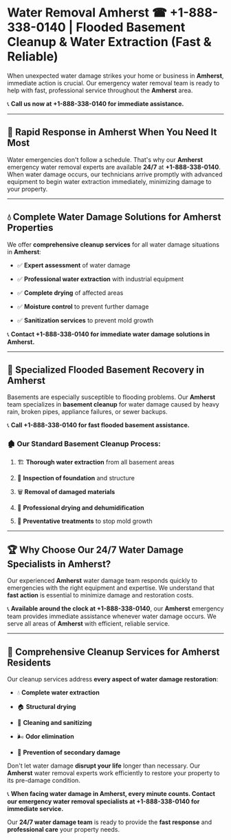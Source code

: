 # Water Removal Amherst ☎ +1-888-338-0140 | Flooded Basement Cleanup & Water Extraction (Fast & Reliable)

When unexpected water damage strikes your home or business in **Amherst**, immediate action is crucial. Our emergency water removal team is ready to help with fast, professional service throughout the **Amherst** area. 

📞 **Call us now at +1-888-338-0140 for immediate assistance.**
---
## 🚀 Rapid Response in Amherst When You Need It Most
Water emergencies don't follow a schedule. That's why our **Amherst** emergency water removal experts are available **24/7** at **+1-888-338-0140**. When water damage occurs, our technicians arrive promptly with advanced equipment to begin water extraction immediately, minimizing damage to your property.
---
## 💧 Complete Water Damage Solutions for Amherst Properties
We offer **comprehensive cleanup services** for all water damage situations in **Amherst**:
- ✅ **Expert assessment** of water damage  
- ✅ **Professional water extraction** with industrial equipment  
- ✅ **Complete drying** of affected areas  
- ✅ **Moisture control** to prevent further damage  
- ✅ **Sanitization services** to prevent mold growth  
📞 **Contact +1-888-338-0140 for immediate water damage solutions in Amherst.**
---
## 🌊 Specialized Flooded Basement Recovery in Amherst
Basements are especially susceptible to flooding problems. Our **Amherst** team specializes in **basement cleanup** for water damage caused by heavy rain, broken pipes, appliance failures, or sewer backups. 
📞 **Call +1-888-338-0140 for fast flooded basement assistance.**
### 🏚️ Our Standard Basement Cleanup Process:
1. 🏗️ **Thorough water extraction** from all basement areas  
2. 🔎 **Inspection of foundation** and structure  
3. 🗑️ **Removal of damaged materials**  
4. 💨 **Professional drying and dehumidification**  
5. 🚫 **Preventative treatments** to stop mold growth  
---
## 🏆 Why Choose Our 24/7 Water Damage Specialists in Amherst?
Our experienced **Amherst** water damage team responds quickly to emergencies with the right equipment and expertise. We understand that **fast action** is essential to minimize damage and restoration costs.
📞 **Available around the clock at +1-888-338-0140**, our **Amherst** emergency team provides immediate assistance whenever water damage occurs. We serve all areas of **Amherst** with efficient, reliable service.
---
## 🧹 Comprehensive Cleanup Services for Amherst Residents
Our cleanup services address **every aspect of water damage restoration**:
- 💧 **Complete water extraction**  
- 🏠 **Structural drying**  
- 🧼 **Cleaning and sanitizing**  
- 🌬️ **Odor elimination**  
- 🚫 **Prevention of secondary damage**  
Don't let water damage **disrupt your life** longer than necessary. Our **Amherst** water removal experts work efficiently to restore your property to its pre-damage condition.
📞 **When facing water damage in Amherst, every minute counts. Contact our emergency water removal specialists at +1-888-338-0140 for immediate service.**
Our **24/7 water damage team** is ready to provide the **fast response** and **professional care** your property needs.
